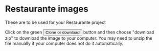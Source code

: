 # Restaurante images

These are to be used for your Restaurante project

Click on the green <button class="button-success">Clone or download</button> button and then choose "download zip" to download the image to your computer. You may need to unzip the file manually if your computer does not do it automatically.
